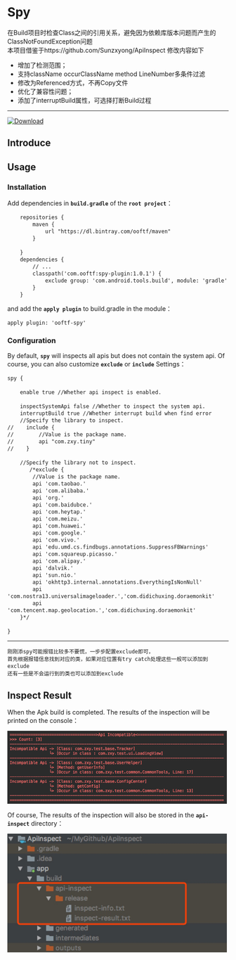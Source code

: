 # **Spy**

在Build项目时检查Class之间的引用关系，避免因为依赖库版本问题而产生的ClassNotFoundException问题  
本项目借鉴于https://github.com/Sunzxyong/ApiInspect 修改内容如下
* 增加了检测范围；
* 支持className occurClassName method LineNumber多条件过滤
* 修改为Referenced方式，不再Copy文件
* 优化了兼容性问题；
* 添加了interruptBuild属性，可选择打断Build过程

-------------------------------------------------------------------------------

[ ![Download](https://api.bintray.com/packages/ooftf/maven/spy-plugin/images/download.svg) ](https://bintray.com/ooftf/maven/spy-plugin/_latestVersion)
## **Introduce**


## **Usage**
### **Installation**
Add dependencies in **`build.gradle`** of the **`root project`**：

```
    repositories {
        maven {
            url "https://dl.bintray.com/ooftf/maven"
        }
   
    }
    dependencies {
        // ...
        classpath('com.ooftf:spy-plugin:1.0.1') {
            exclude group: 'com.android.tools.build', module: 'gradle'
        }
    }
```

and add the **`apply plugin`** to build.gradle in the module：

```
apply plugin: 'ooftf-spy'
```

### **Configuration**
By default, **`spy`** will inspects all apis but does not contain the system api. Of course, you can also customize **`exclude`** or **`include`** Settings：

```
spy {

    enable true //Whether api inspect is enabled.

    inspectSystemApi false //Whether to inspect the system api.
    interruptBuild true //Whether interrupt build when find error
    //Specify the library to inspect.
//    include {
//        //Value is the package name.
//        api "com.zxy.tiny"
//    }

    //Specify the library not to inspect.
       /*exclude {
        //Value is the package name.
        api 'com.taobao.'
        api 'com.alibaba.'
        api 'org.'
        api 'com.baidubce.'
        api 'com.heytap.'
        api 'com.meizu.'
        api 'com.huawei.'
        api 'com.google.'
        api 'com.vivo.'
        api 'edu.umd.cs.findbugs.annotations.SuppressFBWarnings'
        api 'com.squareup.picasso.'
        api 'com.alipay.'
        api 'dalvik.'
        api 'sun.nio.'
        api 'okhttp3.internal.annotations.EverythingIsNonNull'
        api 'com.nostra13.universalimageloader.','com.didichuxing.doraemonkit'
        api 'com.tencent.map.geolocation.','com.didichuxing.doraemonkit'
    }*/

}
```
-------

    刚刚添spy可能报错比较多不要慌，一步步配置exclude即可，  
    首先根据报错信息找到对应的类，如果对应位置有try catch处理这些一般可以添加到exclude
    还有一些是不会运行到的类也可以添加到exclude
## **Inspect Result**
When the Apk build is completed. The results of the inspection will be printed on the console：

<img src="https://raw.githubusercontent.com/Sunzxyong/ImageRepository/master/apiinspect.png" width="500"/>

Of course, The results of the inspection will also be stored in the **`api-inspect`** directory：

<img src="https://raw.githubusercontent.com/Sunzxyong/ImageRepository/master/apiinspect_result.jpg" width="500"/>


